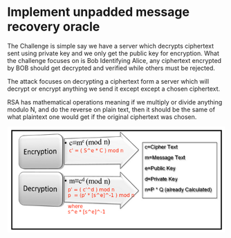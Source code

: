 # Implement unpadded message recovery oracle

The Challenge is simple say we have a server which decrypts ciphertext sent using private key and we only get the public key for encryption. What the challenge focuses on is Bob Identifying Alice, any ciphertext encrypted by BOB should get decrypted and verified while others must be rejected. 

The attack focuses on decrypting a ciphertext form a server which will decrypt or encrypt anything we send it except except a chosen ciphertext. 

RSA has mathematical operations meaning if we multiply or divide anything modulo N, and do the reverse on plain text, then it should be the same of what plaintext one would get if the original ciphertext was chosen. 

![images/Untitled.png](images/Untitled.png)
